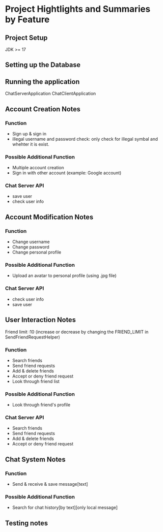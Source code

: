 # Project Hightlights and Summaries by Feature

## Project Setup
JDK >= 17

## Setting up the Database

## Running the application
ChatServerApplication 
ChatClientApplication
## Account Creation Notes
### Function
- Sign up & sign in
- illegal username and password check: only check for illegal symbal and whehter it is exist.
### Possible Additional Function
- Multiple account creation
- Sign in with other account (example: Google account)
### Chat Server API
- save user 
- check user info
## Account Modification Notes
### Function
- Change username
- Change password
- Change personal profile
### Possible Additional Function
- Upload an avatar to personal profile (using .jpg file)
### Chat Server API 
- check user info
- save user

## User Interaction Notes
Friend limit :10 (increase or decrease by changing the FRIEND_LIMIT in SendFriendRequestHelper)
### Function
- Search friends
- Send friend requests
- Add & delete friends
- Accept or deny friend request
- Look through friend list
### Possible Additional Function
- Look through friend's profile
### Chat Server API 
- Search friends
- Send friend requests
- Add & delete friends
- Accept or deny friend request
## Chat System Notes
### Function 
- Send & receive & save message[text]
### Possible Additional Function
- Search for chat history[by text][only local message]


## Testing notes
